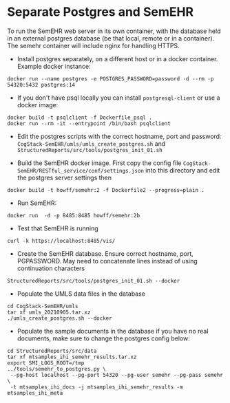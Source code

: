 # Separate Postgres and SemEHR

To run the SemEHR web server in its own container, with the database
held in an external postgres database (be that local, remote or in a container).
The semehr container will include nginx for handling HTTPS.

* Install postgres separately, on a different host or in a docker container.
Example docker instance:
```
docker run --name postgres -e POSTGRES_PASSWORD=password -d --rm -p 54320:5432 postgres:14
```

* If you don't have psql locally you can install `postgresql-client` or use a docker image:
```
docker build -t psqlclient -f Dockerfile_psql .
docker run --rm -it --entrypoint /bin/bash psqlclient
```

* Edit the postgres scripts with the correct hostname, port and password:
`CogStack-SemEHR/umls/umls_create_postgres.sh`
and
`StructuredReports/src/tools/postgres_init_01.sh`

* Build the SemEHR docker image. First copy the config file `CogStack-SemEHR/RESTful_service/conf/settings.json` into this directory and edit the postgres server settings then
```
docker build -t howff/semehr:2 -f Dockerfile2 --progress=plain .
```

* Run SemEHR:
```
docker run  -d -p 8485:8485 howff/semehr:2b
```

* Test that SemEHR is running
```
curl -k https://localhost:8485/vis/
```


* Create the SemEHR database. Ensure correct hostname, port, PGPASSWORD. May need to concatenate lines instead of using continuation characters
```
StructuredReports/src/tools/postgres_init_01.sh --docker
```

* Populate the UMLS data files in the database
```
cd CogStack-SemEHR/umls
tar xf umls_20210905.tar.xz
./umls_create_postgres.sh --docker
```

* Populate the sample documents in the database if you have no real documents, make sure to change the postgres config below:
```
cd StructuredReports/src/data
tar xf mtsamples_ihi_semehr_results.tar.xz
export SMI_LOGS_ROOT=/tmp
../tools/semehr_to_postgres.py \
 --pg-host localhost --pg-port 54320 --pg-user semehr --pg-pass semehr \
 -t mtsamples_ihi_docs -j mtsamples_ihi_semehr_results -m mtsamples_ihi_meta
```
